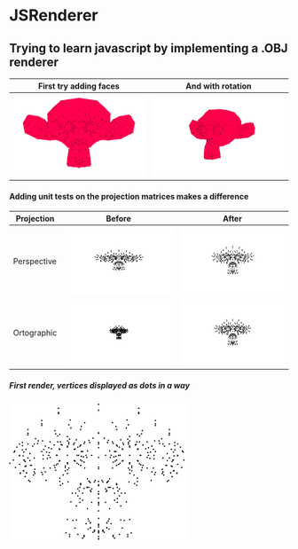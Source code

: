 # JSRenderer

## Trying to learn javascript by implementing a .OBJ renderer

| First try adding faces                    | And with rotation                                 |
| ----------------------------------------- | ------------------------------------------------- |
| <img src="assets/faces1.png" width="320"> | <img src="assets/SuzanneRotate1.gif" width="320"> |

#### Adding unit tests on the projection matrices makes a difference

| Projection  | Before                                    | After                                     |
| ----------- | ----------------------------------------- | ----------------------------------------- |
| Perspective | <img src="assets/persp1.png" width="320"> | <img src="assets/persp2.png" width="320"> |
| Ortographic | <img src="assets/ortho1.png" width="320"> | <img src="assets/ortho2.png" width="320"> |

##### First render, vertices displayed as dots in a way

<kbd>
  <img src="assets/progress1.png" width="320">
</kbd>
